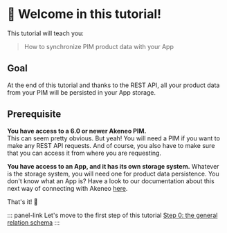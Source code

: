 # 👋 Welcome in this tutorial!

This tutorial will teach you:
> How to synchronize PIM product data with your App

## Goal
At the end of this tutorial and thanks to the REST API, all your product data from your PIM will be persisted in your App storage.

## Prerequisite

<i class="fa fa-check-square"></i> **You have access to a 6.0 or newer Akeneo PIM.**  
This can seem pretty obvious. But yeah! You will need a PIM if you want to make any REST API requests.
And of course, you also have to make sure that you can access it from where you are requesting.

<i class="fa fa-check-square"></i> **You have access to an App, and it has its own storage system.**
Whatever is the storage system, you will need one for product data persistence.
You don't know what an App is? Have a look to our documentation about this next way of connecting with Akeneo [here](/apps/introduction.html).

That's it! :tada:

::: panel-link Let's move to the first step of this tutorial [Step 0: the general relation schema](/getting-started/synchronize-pim-products-6x/step-0.html)
:::

